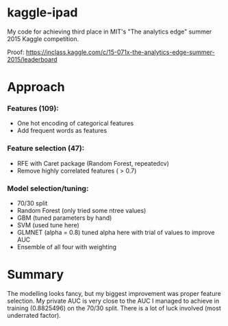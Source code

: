 # kaggle-ipad

My code for achieving third place in MIT's "The analytics edge" summer 2015 Kaggle competition.

Proof: https://inclass.kaggle.com/c/15-071x-the-analytics-edge-summer-2015/leaderboard

# Approach

### Features (109):

* One hot encoding of categorical features
* Add frequent words as features

### Feature selection (47):

* RFE with Caret package (Random Forest, repeatedcv)
* Remove highly correlated features ( > 0.7)

### Model selection/tuning:

* 70/30 split
* Random Forest (only tried some ntree values)
* GBM (tuned parameters by hand)
* SVM (used tune here)
* GLMNET (alpha = 0.8) tuned alpha here with trial of values to improve AUC
* Ensemble of all four with weighting

# Summary

The modelling looks fancy, but my biggest improvement was proper feature selection. My private AUC is very close to the AUC I managed to achieve in training (0.8825496) on the 70/30 split. There is a lot of luck involved (most underrated factor).